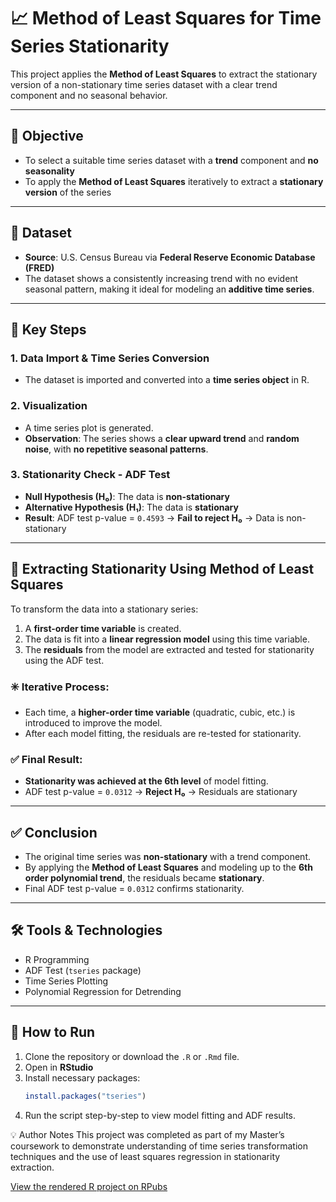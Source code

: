 # 📈 Method of Least Squares for Time Series Stationarity

This project applies the **Method of Least Squares** to extract the stationary version of a non-stationary time series dataset with a clear trend component and no seasonal behavior.

---

## 🎯 Objective

- To select a suitable time series dataset with a **trend** component and **no seasonality**
- To apply the **Method of Least Squares** iteratively to extract a **stationary version** of the series

---

## 📁 Dataset

- **Source**: U.S. Census Bureau via **Federal Reserve Economic Database (FRED)**
- The dataset shows a consistently increasing trend with no evident seasonal pattern, making it ideal for modeling an **additive time series**.

---

## 🧪 Key Steps

### 1. **Data Import & Time Series Conversion**
- The dataset is imported and converted into a **time series object** in R.

### 2. **Visualization**
- A time series plot is generated.
- **Observation**: The series shows a **clear upward trend** and **random noise**, with **no repetitive seasonal patterns**.

### 3. **Stationarity Check - ADF Test**
- **Null Hypothesis (H₀)**: The data is **non-stationary**
- **Alternative Hypothesis (H₁)**: The data is **stationary**
- **Result**: ADF test p-value = `0.4593` → **Fail to reject H₀** → Data is non-stationary

---

## 🔁 Extracting Stationarity Using Method of Least Squares

To transform the data into a stationary series:
1. A **first-order time variable** is created.
2. The data is fit into a **linear regression model** using this time variable.
3. The **residuals** from the model are extracted and tested for stationarity using the ADF test.

### ✳️ Iterative Process:
- Each time, a **higher-order time variable** (quadratic, cubic, etc.) is introduced to improve the model.
- After each model fitting, the residuals are re-tested for stationarity.

### ✅ Final Result:
- **Stationarity was achieved at the 6th level** of model fitting.
- ADF test p-value = `0.0312` → **Reject H₀** → Residuals are stationary

---

## ✅ Conclusion

- The original time series was **non-stationary** with a trend component.
- By applying the **Method of Least Squares** and modeling up to the **6th order polynomial trend**, the residuals became **stationary**.
- Final ADF test p-value = `0.0312` confirms stationarity.

---

## 🛠️ Tools & Technologies

- R Programming
- ADF Test (`tseries` package)
- Time Series Plotting
- Polynomial Regression for Detrending

---

## 📌 How to Run

1. Clone the repository or download the `.R` or `.Rmd` file.
2. Open in **RStudio**
3. Install necessary packages:
   ```R
   install.packages("tseries")
4. Run the script step-by-step to view model fitting and ADF results.

💡 Author Notes
This project was completed as part of my Master’s coursework to demonstrate understanding of time series transformation techniques and the use of least squares regression in stationarity extraction.


 [View the rendered R project on RPubs](https://rpubs.com/angallal/1313129)

